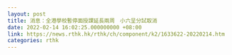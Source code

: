 ```yaml
---
layout: post
title: 消息：全港學校暫停面授課延長兩周　小六呈分試取消
date: 2022-02-14 16:02:25.000000000 +08:00
link: https://news.rthk.hk/rthk/ch/component/k2/1633622-20220214.htm
categories: rthk
---
```



